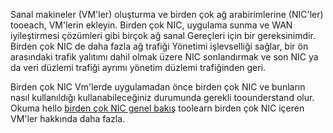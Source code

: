 Sanal makineler (VM'ler) oluşturma ve birden çok ağ arabirimlerine (NIC'ler) tooeach, VM'lerin ekleyin. Birden çok NIC, uygulama sunma ve WAN iyileştirmesi çözümleri gibi birçok ağ sanal Gereçleri için bir gereksinimdir. Birden çok NIC de daha fazla ağ trafiği Yönetimi işlevselliği sağlar, bir ön arasındaki trafik yalıtımı dahil olmak üzere NIC sonlandırmak ve son NIC ya da veri düzlemi trafiği ayrımı yönetim düzlemi trafiğinden geri.

Birden çok NIC Vm'lerde uygulamadan önce birden çok NIC ve bunların nasıl kullanıldığı kullanabileceğiniz durumunda gerekli toounderstand olur. Okuma hello [birden çok NIC genel bakış](../articles/virtual-network/virtual-networks-multiple-nics.md) toolearn birden çok NIC içeren VM'ler hakkında daha fazla.

